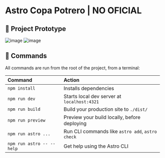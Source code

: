# Astro Copa Potrero | NO OFICIAL

## 🚀 Project Prototype
![image](https://github.com/user-attachments/assets/0a6490a3-40aa-4cbf-bb45-6cf90edfb49e)
![image](https://github.com/user-attachments/assets/10eedeff-f3ac-404e-b15c-f69162ed27cb)


## 🧞 Commands

All commands are run from the root of the project, from a terminal:

| Command                   | Action                                           |
| :------------------------ | :----------------------------------------------- |
| `npm install`             | Installs dependencies                            |
| `npm run dev`             | Starts local dev server at `localhost:4321`      |
| `npm run build`           | Build your production site to `./dist/`          |
| `npm run preview`         | Preview your build locally, before deploying     |
| `npm run astro ...`       | Run CLI commands like `astro add`, `astro check` |
| `npm run astro -- --help` | Get help using the Astro CLI                     |
